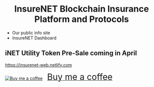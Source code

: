 <h1 align="center">    
  InsureNET Blockchain Insurance Platform and Protocols
</h1>

- Our public info site 
- InsureNET Dashboard

## iNET Utility Token Pre-Sale coming in April
https://insurenet-web.netlify.com

<link href="https://fonts.googleapis.com/css?family=Cookie" rel="stylesheet"><a class="bmc-button" target="_blank" href="https://www.buymeacoffee.com/0rlSPxJaU"><img src="https://cdn.buymeacoffee.com/buttons/bmc-new-btn-logo.svg" alt="Buy me a coffee"><span style="margin-left:15px;font-size:28px !important;">Buy me a coffee</span></a>
